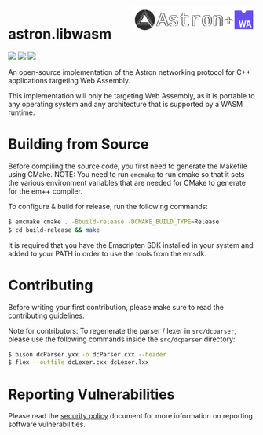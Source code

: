 <img src="logo/astron.libwasm.png" align="right" width="50%"/>

astron.libwasm
==============

![](https://img.shields.io/discord/1066973060357443644?color=blue&label=Discord&logo=discord&logoColor=white) ![](https://img.shields.io/github/last-commit/Max-Rodriguez/astron.libwasm) ![](https://img.shields.io/github/license/Max-Rodriguez/astron.libwasm)

An open-source implementation of the Astron networking protocol for C++ applications targeting Web Assembly.

This implementation will only be targeting Web Assembly,
as it is portable to any operating system and any
architecture that is supported by a WASM runtime.

# Building from Source

Before compiling the source code, you first need to generate the Makefile using CMake.
NOTE: You need to run `emcmake` to run cmake so that it sets the various
environment variables that are needed for CMake to generate for the em++ compiler.

To configure & build for release, run the following commands:

```bash
$ emcmake cmake . -Bbuild-release -DCMAKE_BUILD_TYPE=Release
$ cd build-release && make
```

It is required that you have the Emscripten SDK installed in your system
and added to your PATH in order to use the tools from the emsdk.

# Contributing

Before writing your first contribution, please make sure to read the [contributing guidelines](CONTRIBUTING.md).

Note for contributors: To regenerate the parser / lexer in `src/dcparser`,
please use the following commands inside the `src/dcparser` directory:

```bash
$ bison dcParser.yxx -o dcParser.cxx --header
$ flex --outfile dcLexer.cxx dcLexer.lxx
```

# Reporting Vulnerabilities

Please read the [security policy](SECURITY.md) document for more information on reporting software vulnerabilities.
